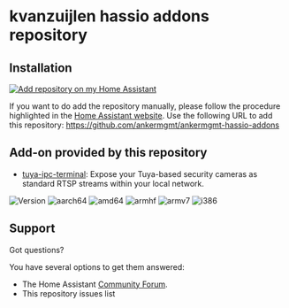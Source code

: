 # kvanzuijlen hassio addons repository
## Installation

[![Add repository on my Home Assistant][repository-badge]][repository-url]

If you want to do add the repository manually, please follow the procedure highlighted in the 
[Home Assistant website](https://home-assistant.io/hassio/installing_third_party_addons). Use the following URL to add 
this repository: https://github.com/ankermgmt/ankermgmt-hassio-addons

## Add-on provided by this repository
- [tuya-ipc-terminal](tuya-ipc-terminal/): Expose your Tuya-based security cameras as standard RTSP streams within your local network.

![Version](https://img.shields.io/badge/dynamic/yaml?label=Version&query=%24.version&url=https%3A%2F%2Fraw.githubusercontent.com%2Fkvanzuijlen%2Fhassio-addons%2Fmaster%2Ftuya-ipc-terminal%2Fconfig.yaml)
![aarch64][aarch64-badge]
![amd64][amd64-badge]
![armhf][armhf-badge]
![armv7][armv7-badge]
![i386][i386-badge]

## Support
Got questions?

You have several options to get them answered:

- The Home Assistant [Community Forum][forum].
- This repository issues list

[aarch64-badge]: https://img.shields.io/badge/aarch64--green.svg?logo=arm
[amd64-badge]: https://img.shields.io/badge/amd64--green.svg?logo=amd
[armhf-badge]: https://img.shields.io/badge/armhf--green.svg?logo=arm
[armv7-badge]: https://img.shields.io/badge/armv7--green.svg?logo=arm
[i386-badge]: https://img.shields.io/badge/i386--green.svg?logo=intel
[forum]: https://community.home-assistant.io/
[repository-badge]: https://img.shields.io/badge/Add%20repository%20to%20my-Home%20Assistant-41BDF5?logo=home-assistant&style=for-the-badge
[repository-url]: https://my.home-assistant.io/redirect/supervisor_add_addon_repository/?repository_url=https%3A%2F%2Fgithub.com%2Fkvanzuijlen%2Fhassio-addons
